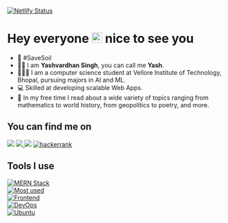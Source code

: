 [![Netlify Status](https://api.netlify.com/api/v1/badges/927c98ce-e5a0-40d1-af66-e4d21054774c/deploy-status)](https://app.netlify.com/sites/yashvardhan/deploys)
# Hey everyone <img src="./assets/wave.gif" height="24px"></img> nice to see you

- 🌱 #SaveSoil
- 🙋🏽 I am **Yashvardhan Singh**, you can call me **Yash**.
- 🧑🏽‍💻 I am a computer science student at Vellore Institute of Technology, Bhopal, pursuing majors in AI and ML.
- 💻 Skilled at developing scalable Web Apps.
- 📜 In my free time I read about a wide variety of topics ranging from mathematics to world history, from geopolitics to poetry, and more.

## You can find me on

<a href="https://yashvardhan.netlify.app/"><img src="https://img.shields.io/badge/Portfolio-000000?style=for-the-badge&logo=About.me&logoColor=white"></img></a>
<a href="https://www.linkedin.com/in/yashv27/"><img src="https://img.shields.io/badge/LinkedIn-0077B5?style=for-the-badge&logo=linkedin&logoColor=white">
</img></a>
<a href="https://leetcode.com/yvs2701/"><img src="https://img.shields.io/badge/-LeetCode-FFA116?style=for-the-badge&logo=LeetCode&logoColor=black"></img></a>
<a href="https://www.hackerrank.com/yvs2701"><img src="https://img.shields.io/badge/-Hackerrank-2EC866?style=for-the-badge&logo=HackerRank&logoColor=white" alt="hackerrank"></img></a>
<!-- <a href="https://stackoverflow.com/users/16084581/yashv"><img src="https://stackoverflow.com/users/flair/16084581.png?theme=dark" width="208" height="58" alt="profile for Yashv at Stack Overflow, Q&amp;A for professional and enthusiast programmers" title="profile for Yashv at Stack Overflow, Q&amp;A for professional and enthusiast programmers"></a> -->

## Tools I use

[![MERN Stack](https://skillicons.dev/icons?i=mongodb,express,react,nodejs,next)](https://skillicons.dev) \
[![Most used](https://skillicons.dev/icons?i=java,javascript,python,cpp)](https://skillicons.dev) \
[![Frontend](https://skillicons.dev/icons?i=css,html,tailwind)](https://skillicons.dev) \
[![DevOps](https://skillicons.dev/icons?i=git,docker)](https://skillicons.dev) \
[![Ubuntu](https://skillicons.dev/icons?i=linux)](https://skillicons.dev)
